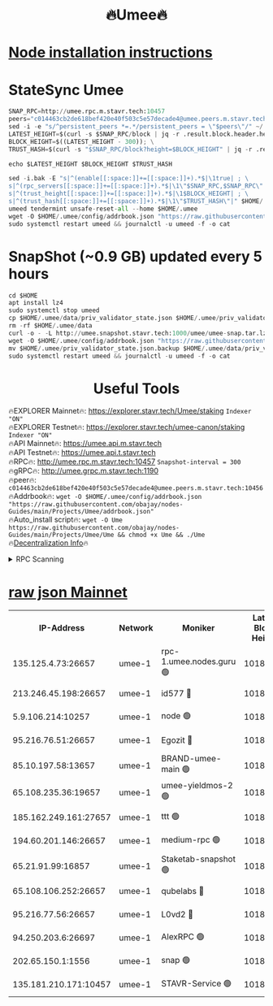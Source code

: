 <h1 align="center"> 🔥Umee🔥</h1>


[Node installation instructions](https://github.com/obajay/nodes-Guides/tree/main/Projects/Umee)
=
# StateSync Umee
```python
SNAP_RPC=http://umee.rpc.m.stavr.tech:10457
peers="c014463cb2de618bef420e40f503c5e57decade4@umee.peers.m.stavr.tech:10456"
sed -i -e "s/^persistent_peers *=.*/persistent_peers = \"$peers\"/" ~/.umee/config/config.toml
LATEST_HEIGHT=$(curl -s $SNAP_RPC/block | jq -r .result.block.header.height); \
BLOCK_HEIGHT=$((LATEST_HEIGHT - 300)); \
TRUST_HASH=$(curl -s "$SNAP_RPC/block?height=$BLOCK_HEIGHT" | jq -r .result.block_id.hash)

echo $LATEST_HEIGHT $BLOCK_HEIGHT $TRUST_HASH

sed -i.bak -E "s|^(enable[[:space:]]+=[[:space:]]+).*$|\1true| ; \
s|^(rpc_servers[[:space:]]+=[[:space:]]+).*$|\1\"$SNAP_RPC,$SNAP_RPC\"| ; \
s|^(trust_height[[:space:]]+=[[:space:]]+).*$|\1$BLOCK_HEIGHT| ; \
s|^(trust_hash[[:space:]]+=[[:space:]]+).*$|\1\"$TRUST_HASH\"|" $HOME/.umee/config/config.toml
umeed tendermint unsafe-reset-all --home $HOME/.umee
wget -O $HOME/.umee/config/addrbook.json "https://raw.githubusercontent.com/obajay/nodes-Guides/main/Projects/Umee/addrbook.json"
sudo systemctl restart umeed && journalctl -u umeed -f -o cat
```
# SnapShot (~0.9 GB) updated every 5 hours
```python
cd $HOME
apt install lz4
sudo systemctl stop umeed
cp $HOME/.umee/data/priv_validator_state.json $HOME/.umee/priv_validator_state.json.backup
rm -rf $HOME/.umee/data
curl -o - -L http://umee.snapshot.stavr.tech:1000/umee/umee-snap.tar.lz4 | lz4 -c -d - | tar -x -C $HOME/.umee --strip-components 2
wget -O $HOME/.umee/config/addrbook.json "https://raw.githubusercontent.com/obajay/nodes-Guides/main/Projects/Umee/addrbook.json"
mv $HOME/.umee/priv_validator_state.json.backup $HOME/.umee/data/priv_validator_state.json
sudo systemctl restart umeed && journalctl -u umeed -f -o cat
```
 <h1 align="center"> Useful Tools</h1>

🔥EXPLORER Mainnet🔥:      https://explorer.stavr.tech/Umee/staking             `Indexer "ON"` \
🔥EXPLORER Testnet🔥:        https://explorer.stavr.tech/umee-canon/staking      `Indexer "ON"` \
🔥API Mainnet🔥:                   https://umee.api.m.stavr.tech \
🔥API Testnet🔥:                     https://umee.api.t.stavr.tech \
🔥RPC🔥:                                   http://umee.rpc.m.stavr.tech:10457                     `Snapshot-interval = 300` \
🔥gRPC🔥:                              http://umee.grpc.m.stavr.tech:1190 \
🔥peer🔥:                     `c014463cb2de618bef420e40f503c5e57decade4@umee.peers.m.stavr.tech:10456` \
🔥Addrbook🔥:    ```wget -O $HOME/.umee/config/addrbook.json "https://raw.githubusercontent.com/obajay/nodes-Guides/main/Projects/Umee/addrbook.json"``` \
🔥Auto_install script🔥: ```wget -O Ume https://raw.githubusercontent.com/obajay/nodes-Guides/main/Projects/Umee/Ume && chmod +x Ume && ./Ume``` \
🔥[Decentralization Info](https://github.com/obajay/StateSync-snapshots/tree/main/Projects/Umee/Decentralization)🔥

<details>
<summary>RPC Scanning</summary>

<h2 align="center"> We scan nodes in real time every 4 hours. And we provide the final result of RPC endpoints.
We cannot influence the operation of these nodes in any way. </h2>


```python
If Voting Power is higher than 0 --> then the Node is a validator of the network and may be subject to attack and be a potential threat to the chain.
```
```python
We marked such validators with a red symbol
```

</details>

[raw json Mainnet](https://rpc-check.umeem.stavr.tech/umeem/rpc-umeem-result.json)
=



<table><tr><th>IP-Address</th><th>Network</th><th>Moniker</th><th>Latest Block Height</th><th>Earliest Block Height</th><th>Catching Up</th><th>Tx Index</th><th>Voting Power</th><th>Scan Time</th></tr><tr><td>135.125.4.73:26657</td><td>umee-1</td><td>rpc-1.umee.nodes.guru 🟢</td><td>10180710</td><td>5167386</td><td>False</td><td>on</td><td>0</td><td>2024-01-17T18:42:30.858246057UTC</td></tr><tr><td>213.246.45.198:26657</td><td>umee-1</td><td>id577 🔴</td><td>10180694</td><td>7100001</td><td>False</td><td>on</td><td>35105594</td><td>2024-01-17T18:41:00.590692043UTC</td></tr><tr><td>5.9.106.214:10257</td><td>umee-1</td><td>node 🟢</td><td>10180706</td><td>7942001</td><td>False</td><td>on</td><td>0</td><td>2024-01-17T18:42:05.565227863UTC</td></tr><tr><td>95.216.76.51:26657</td><td>umee-1</td><td>Egozit 🔴</td><td>10180710</td><td>8262001</td><td>False</td><td>off</td><td>38284999</td><td>2024-01-17T18:42:30.515678458UTC</td></tr><tr><td>85.10.197.58:13657</td><td>umee-1</td><td>BRAND-umee-main 🟢</td><td>10180697</td><td>8427832</td><td>False</td><td>on</td><td>0</td><td>2024-01-17T18:41:16.209943562UTC</td></tr><tr><td>65.108.235.36:19657</td><td>umee-1</td><td>umee-yieldmos-2 🟢</td><td>10180688</td><td>9575548</td><td>False</td><td>on</td><td>0</td><td>2024-01-17T18:40:21.012879470UTC</td></tr><tr><td>185.162.249.161:27657</td><td>umee-1</td><td>ttt 🟢</td><td>10180702</td><td>9733423</td><td>False</td><td>on</td><td>0</td><td>2024-01-17T18:41:46.047483955UTC</td></tr><tr><td>194.60.201.146:26657</td><td>umee-1</td><td>medium-rpc 🟢</td><td>10180696</td><td>9984137</td><td>False</td><td>on</td><td>0</td><td>2024-01-17T18:41:07.271589762UTC</td></tr><tr><td>65.21.91.99:16857</td><td>umee-1</td><td>Staketab-snapshot 🟢</td><td>10180700</td><td>9992001</td><td>False</td><td>off</td><td>0</td><td>2024-01-17T18:41:31.372468576UTC</td></tr><tr><td>65.108.106.252:26657</td><td>umee-1</td><td>qubelabs 🔴</td><td>10180698</td><td>10042989</td><td>False</td><td>on</td><td>36753427</td><td>2024-01-17T18:41:18.702808681UTC</td></tr><tr><td>95.216.77.56:26657</td><td>umee-1</td><td>L0vd2 🔴</td><td>10180713</td><td>10080713</td><td>False</td><td>off</td><td>37401369</td><td>2024-01-17T18:42:50.090298937UTC</td></tr><tr><td>94.250.203.6:26697</td><td>umee-1</td><td>AlexRPC 🟢</td><td>10180695</td><td>10132001</td><td>False</td><td>on</td><td>0</td><td>2024-01-17T18:41:13.921527442UTC</td></tr><tr><td>202.65.150.1:1556</td><td>umee-1</td><td>snap 🟢</td><td>10180705</td><td>10176583</td><td>False</td><td>on</td><td>0</td><td>2024-01-17T18:42:01.221558773UTC</td></tr><tr><td>135.181.210.171:10457</td><td>umee-1</td><td>STAVR-Service 🟢</td><td>10180712</td><td>10178001</td><td>False</td><td>on</td><td>0</td><td>2024-01-17T18:42:41.497421396UTC</td></tr></table>
